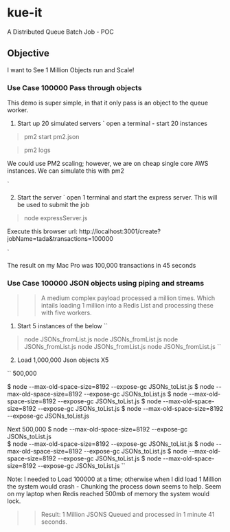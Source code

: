 # kue-it
A Distributed Queue Batch Job - POC

## Objective
I want to See 1 Million Objects run and Scale!

### Use Case 100000 Pass through objects

This demo is super simple, in that it only pass is an object to the queue worker. 

1. Start up 20 simulated servers
`
 open a terminal - start 20 instances 
 
 >  pm2 start pm2.json 
 
 >  pm2 logs  

We could use PM2 scaling; however, we are on cheap single core AWS instances. We can simulate this with pm2 

`

2. Start the server
`
  open 1 terminal and start the express server. This will be used to submit the job
  > node expressServer.js 
  
  Execute this browser url: http://localhost:3001/create?jobName=tada&transactions=100000
  
`

The result on my Mac Pro was 100,000 transactions in 45 seconds




### Use Case 100000 JSON objects using piping and streams

>> A medium complex payload processed a million times. Which intails loading 1 million into a Redis List and processing these with five workers. 

1. Start 5 instances of the below
``
> node JSONs_fromList.js 
> node JSONs_fromList.js 
> node JSONs_fromList.js 
> node JSONs_fromList.js 
> node JSONs_fromList.js 
``
2. Load 1,000,000 Json objects X5 

``
500,000

$ node --max-old-space-size=8192 --expose-gc JSONs_toList.js 
$ node --max-old-space-size=8192 --expose-gc JSONs_toList.js 
$ node --max-old-space-size=8192 --expose-gc JSONs_toList.js 
$ node --max-old-space-size=8192 --expose-gc JSONs_toList.js 
$ node --max-old-space-size=8192 --expose-gc JSONs_toList.js 

Next 500,000
$ node --max-old-space-size=8192 --expose-gc JSONs_toList.js  
$ node --max-old-space-size=8192 --expose-gc JSONs_toList.js 
$ node --max-old-space-size=8192 --expose-gc JSONs_toList.js 
$ node --max-old-space-size=8192 --expose-gc JSONs_toList.js 
$ node --max-old-space-size=8192 --expose-gc JSONs_toList.js 
``

Note: I needed to Load 100000 at a time; otherwise when I did load 1 Million
the system would crash - Chunking the process down seems to help. Seem on my laptop when Redis reached 500mb of memory the system would lock. 

>> Result: 1 Million JSONS Queued and processed in 1 minute 41 seconds.









